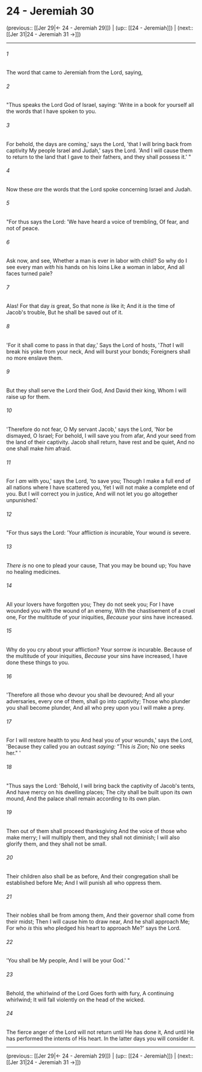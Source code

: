 # 24 - Jeremiah 30

(previous:: [[Jer 29|← 24 - Jeremiah 29]]) | (up:: [[24 - Jeremiah]]) | (next:: [[Jer 31|24 - Jeremiah 31 →]])

***


###### 1 
The word that came to Jeremiah from the Lord, saying, 

###### 2 
"Thus speaks the Lord God of Israel, saying: 'Write in a book for yourself all the words that I have spoken to you. 

###### 3 
For behold, the days are coming,' says the Lord, 'that I will bring back from captivity My people Israel and Judah,' says the Lord. 'And I will cause them to return to the land that I gave to their fathers, and they shall possess it.' " 

###### 4 
Now these _are_ the words that the Lord spoke concerning Israel and Judah. 

###### 5 
"For thus says the Lord: 'We have heard a voice of trembling, Of fear, and not of peace. 

###### 6 
Ask now, and see, Whether a man is ever in labor with child? So why do I see every man _with_ his hands on his loins Like a woman in labor, And all faces turned pale? 

###### 7 
Alas! For that day _is_ great, So that none _is_ like it; And it _is_ the time of Jacob's trouble, But he shall be saved out of it. 

###### 8 
'For it shall come to pass in that day,' Says the Lord of hosts, '_That_ I will break his yoke from your neck, And will burst your bonds; Foreigners shall no more enslave them. 

###### 9 
But they shall serve the Lord their God, And David their king, Whom I will raise up for them. 

###### 10 
'Therefore do not fear, O My servant Jacob,' says the Lord, 'Nor be dismayed, O Israel; For behold, I will save you from afar, And your seed from the land of their captivity. Jacob shall return, have rest and be quiet, And no one shall make _him_ afraid. 

###### 11 
For I _am_ with you,' says the Lord, 'to save you; Though I make a full end of all nations where I have scattered you, Yet I will not make a complete end of you. But I will correct you in justice, And will not let you go altogether unpunished.' 

###### 12 
"For thus says the Lord: 'Your affliction _is_ incurable, Your wound _is_ severe. 

###### 13 
_There is_ no one to plead your cause, That you may be bound up; You have no healing medicines. 

###### 14 
All your lovers have forgotten you; They do not seek you; For I have wounded you with the wound of an enemy, With the chastisement of a cruel one, For the multitude of your iniquities, _Because_ your sins have increased. 

###### 15 
Why do you cry about your affliction? Your sorrow _is_ incurable. Because of the multitude of your iniquities, _Because_ your sins have increased, I have done these things to you. 

###### 16 
'Therefore all those who devour you shall be devoured; And all your adversaries, every one of them, shall go into captivity; Those who plunder you shall become plunder, And all who prey upon you I will make a prey. 

###### 17 
For I will restore health to you And heal you of your wounds,' says the Lord, 'Because they called you an outcast _saying:_ "This _is_ Zion; No one seeks her." ' 

###### 18 
"Thus says the Lord: 'Behold, I will bring back the captivity of Jacob's tents, And have mercy on his dwelling places; The city shall be built upon its own mound, And the palace shall remain according to its own plan. 

###### 19 
Then out of them shall proceed thanksgiving And the voice of those who make merry; I will multiply them, and they shall not diminish; I will also glorify them, and they shall not be small. 

###### 20 
Their children also shall be as before, And their congregation shall be established before Me; And I will punish all who oppress them. 

###### 21 
Their nobles shall be from among them, And their governor shall come from their midst; Then I will cause him to draw near, And he shall approach Me; For who _is_ this who pledged his heart to approach Me?' says the Lord. 

###### 22 
'You shall be My people, And I will be your God.' " 

###### 23 
Behold, the whirlwind of the Lord Goes forth with fury, A continuing whirlwind; It will fall violently on the head of the wicked. 

###### 24 
The fierce anger of the Lord will not return until He has done it, And until He has performed the intents of His heart. In the latter days you will consider it.

***

(previous:: [[Jer 29|← 24 - Jeremiah 29]]) | (up:: [[24 - Jeremiah]]) | (next:: [[Jer 31|24 - Jeremiah 31 →]])
